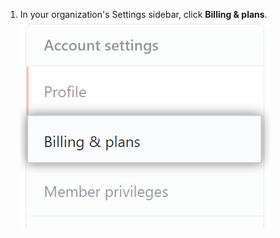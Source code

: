 1. In your organization's Settings sidebar, click **Billing & plans**.
![Billing settings](/assets/images/help/billing/settings_organization_billing_plans_tab.png)
